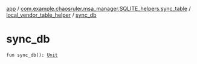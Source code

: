 [app](../../index.md) / [com.example.chaosruler.msa_manager.SQLITE_helpers.sync_table](../index.md) / [local_vendor_table_helper](index.md) / [sync_db](.)

# sync_db

`fun sync_db(): `[`Unit`](https://kotlinlang.org/api/latest/jvm/stdlib/kotlin/-unit/index.html)